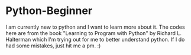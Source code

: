 # Python-Beginner
I am currently new to python and I want to learn more about it. The codes here are from the book "Learning to Program with Python" by Richard L. Halterman which I'm trying out for me to better understand python. If I do had some mistakes, just hit me a pm. :)
